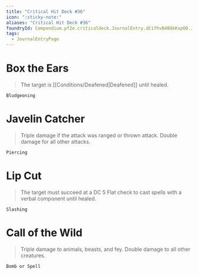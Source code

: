 ```yaml
---
title: "Critical Hit Deck #36"
icon: ":sticky-note:"
aliases: "Critical Hit Deck #36"
foundryId: Compendium.pf2e.criticaldeck.JournalEntry.dCiYhvB488kKvpO0.JournalEntryPage.qJaP33VzLsKefpSc
tags:
  - JournalEntryPage
---
```

# Box the Ears

> The target is [[Conditions/Deafened|Deafened]] until healed.

`Bludgeoning`

# Javelin Catcher

> Triple damage if the attack was ranged or thrown attack. Double damage for all other attacks.

`Piercing`

# Lip Cut

> The target must succeed at a DC 5 Flat check to cast spells with a verbal component until healed.

`Slashing`

# Call of the Wild

> Triple damage to animals, beasts, and fey. Double damage to all other creatures.

`Bomb or Spell`